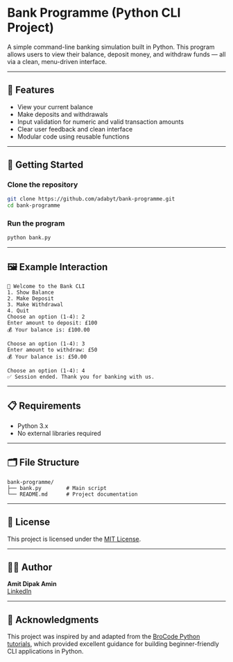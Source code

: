 # Bank Programme (Python CLI Project)

A simple command-line banking simulation built in Python. This program allows users to view their balance, deposit money, and withdraw funds — all via a clean, menu-driven interface.

---

## 💼 Features

- View your current balance
- Make deposits and withdrawals
- Input validation for numeric and valid transaction amounts
- Clear user feedback and clean interface
- Modular code using reusable functions

---

## 🚀 Getting Started

### Clone the repository

```bash
git clone https://github.com/adabyt/bank-programme.git
cd bank-programme
```

### Run the program

```bash
python bank.py
```

---

## 🖼️ Example Interaction

```plaintext
🔐 Welcome to the Bank CLI
1. Show Balance
2. Make Deposit
3. Make Withdrawal
4. Quit
Choose an option (1-4): 2
Enter amount to deposit: £100
💰 Your balance is: £100.00

Choose an option (1-4): 3
Enter amount to withdraw: £50
💰 Your balance is: £50.00

Choose an option (1-4): 4
✅ Session ended. Thank you for banking with us.
```

---

## 📋 Requirements

- Python 3.x
- No external libraries required

---

## 🗂️ File Structure

```
bank-programme/
├── bank.py        # Main script
└── README.md      # Project documentation
```

---

## 📝 License

This project is licensed under the [MIT License](https://opensource.org/licenses/MIT).

---

## 🙋‍♂️ Author

**Amit Dipak Amin**  
[LinkedIn](https://www.linkedin.com/in/amitdipakamin)

---

## 🙏 Acknowledgments

This project was inspired by and adapted from the [BroCode Python tutorials](https://www.youtube.com/c/BroCodez), which provided excellent guidance for building beginner-friendly CLI applications in Python.